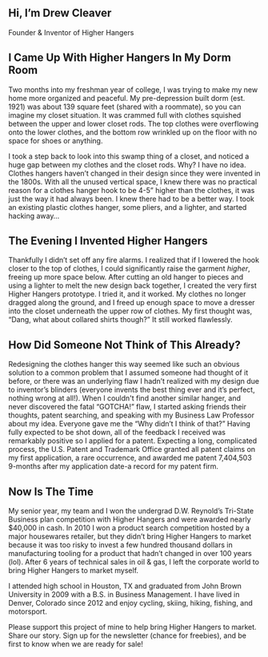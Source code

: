 ## Hi, I’m Drew Cleaver
Founder & Inventor of Higher Hangers

## I Came Up With Higher Hangers In My Dorm Room

Two months into my freshman year of college, I was trying to make my new home more organized and peaceful. My pre-depression built dorm (est. 1921) was about 139 square feet (shared with a roommate), so you can imagine my closet situation. It was crammed full with clothes squished between the upper and lower closet rods. The top clothes were overflowing onto the lower clothes, and the bottom row wrinkled up on the floor with no space for shoes or anything. 

I took a step back to look into this swamp thing of a closet, and noticed a huge gap between my clothes and the closet rods. Why? I have no idea. Clothes hangers haven’t changed in their design since they were invented in the 1800s. With all the unused vertical space, I knew there was no practical reason for a clothes hanger hook to be 4-5” higher than the clothes, it was just the way it had always been. I knew there had to be a better way. I took an existing plastic clothes hanger, some pliers, and a lighter, and started hacking away…

## The Evening I Invented Higher Hangers

Thankfully I didn’t set off any fire alarms. I realized that if I lowered the hook closer to the top of clothes, I could significantly raise the garment *higher*, freeing up more space below. After cutting an old hanger to pieces and using a lighter to melt the new design back together, I created the very first Higher Hangers prototype. I tried it, and it worked. My clothes no longer dragged along the ground, and I freed up enough space to move a dresser into the closet underneath the upper row of clothes. My first thought was, “Dang, what about collared shirts though?” It still worked flawlessly. 

## How Did Someone Not Think of This Already?

Redesigning the clothes hanger this way seemed like such an obvious solution to a common problem that I assumed someone had thought of it before, or there was an underlying flaw I hadn’t realized with my design due to inventor’s blinders (everyone invents the best thing ever and it’s perfect, nothing wrong at all!). When I couldn't find another similar hanger, and never discovered the fatal “GOTCHA!” flaw, I started asking friends their thoughts, patent searching, and speaking with my Business Law Professor about my idea. Everyone gave me the “Why didn’t I think of that?” Having fully expected to be shot down, all of the feedback I received was remarkably positive so I applied for a patent. Expecting a long, complicated process, the U.S. Patent and Trademark Office granted all patent claims on my first application, a rare occurrence, and awarded me patent 7,404,503 9-months after my application date-a record for my patent firm. 

## Now Is The Time

My senior year, my team and I won the undergrad D.W. Reynold’s Tri-State Business plan competition with Higher Hangers and were awarded nearly $40,000 in cash. In 2010 I won a product search competition hosted by a major housewares retailer, but they didn’t bring Higher Hangers to market because it was too risky to invest a few hundred thousand dollars in manufacturing tooling for a product that hadn’t changed in over 100 years (lol). After 6 years of technical sales in oil & gas, I left the corporate world to bring Higher Hangers to market myself. 

I attended high school in Houston, TX and graduated from John Brown University in 2009 with a B.S. in Business Management. I have lived in Denver, Colorado since 2012 and enjoy cycling, skiing, hiking, fishing, and motorsport. 

Please support this project of mine to help bring Higher Hangers to market. Share our story. Sign up for the newsletter (chance for freebies), and be first to know when we are ready for sale!